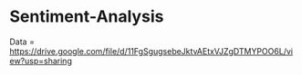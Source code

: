 # Sentiment-Analysis
Data = https://drive.google.com/file/d/11FgSgugsebeJktvAEtxVJZgDTMYPOO6L/view?usp=sharing
